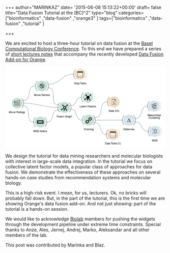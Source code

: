 +++
author="MARINKAZ"
date= '2015-06-08 15:13:22+00:00'
draft= false
title="Data Fusion Tutorial at the [BC]^2"
type="blog"
categories=["bioinformatics" ,"data-fusion" ,"orange3" ]
tags=["bioinformatics" ,"data-fusion" ,"tutorial" ]

+++

We are excited to host a three-hour tutorial on data fusion at the [Basel Computational Biology Conference](http://www.bc2.ch/2015/). To this end we have prepared a series of [short lectures notes](http://helikoid.si/bc215/bc2-handouts.pdf) that accompany the recently developed [Data Fusion Add-on for Orange](/blog/2015/06/05/data-fusion-add-on-for-orange/).

![](/images/2015/06/scheme.png)

We design the tutorial for data mining researchers and molecular biologists with interest in large-scale data integration. In the tutorial we focus on collective latent factor models, a popular class of approaches for data fusion. We demonstrate the effectiveness of these approaches on several hands-on case studies from recommendation systems and molecular biology.

This is a high-risk event. I mean, for us, lecturers. Ok, no bricks will probably fall down. But, in the part of the tutorial, this is the first time we are showing Orange's data fusion add-on. And not just showing: part of the tutorial is a hands-on session.

We would like to acknowledge [Biolab](http://www.biolab.si/en/) members for pushing the widgets through the development pipeline under extreme time constraints. Special thanks to Anze, Ales, Jernej, Andrej, Marko, Aleksandar and all other members of the lab.

This post was contributed by Marinka and Blaz.
